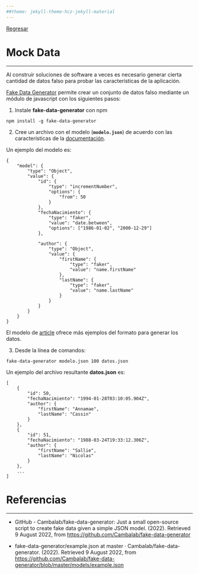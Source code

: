 ```yaml
---
##theme: jekyll-theme-hcz-jekyll-material
---
```


[Regresar](/DAWM/)

Mock Data
=========

* * *

Al construir soluciones de software a veces es necesario generar cierta cantidad de datos falso para probar las características de la aplicación. 

[Fake Data Generator](https://github.com/Cambalab/fake-data-generator) permite crear un conjunto de datos falso mediante un módulo de javascript con los siguientes pasos:

1. Instale **fake-data-generator** con npm

```
npm install -g fake-data-generator
```

2. Cree un archivo con el modelo (**`modelo.json`**) de acuerdo con las características de la [documentación](https://github.com/Cambalab/fake-data-generator). 

Un ejemplo del modelo es:

```
{
	"model": {
		"type": "Object",
		"value": {
			"id": {
				"type": "incrementNumber",
				"options": {
					"from": 50
				}
			},
			"fechaNacimiento": {
				"type": "faker",
				"value": "date.between",
				"options": ["1986-01-02", "2000-12-29"]
			},

			"author": {
				"type": "Object",
				"value": {
					"firstName": {
						"type": "faker",
						"value": "name.firstName"
					},
					"lastName": {
						"type": "faker",
						"value": "name.lastName"
					}
				}
			}
		}
	}
}
```

El modelo de [article](https://github.com/Cambalab/fake-data-generator/blob/master/models/example.json) ofrece más ejemplos del formato para generar los datos. 

3. Desde la línea de comandos:

```
fake-data-generator modelo.json 100 datos.json
```

Un ejemplo del archivo resultante **datos.json** es:
```
[
	{
		"id": 50,
		"fechaNacimiento": "1994-01-28T03:10:05.904Z",
		"author": {
			"firstName": "Annamae",
			"lastName": "Cassin"
		}
	},
	{
		"id": 51,
		"fechaNacimiento": "1988-03-24T19:33:12.306Z",
		"author": {
			"firstName": "Sallie",
			"lastName": "Nicolas"
		}
	},
	...
]
```


Referencias 
===========

* * *

* GitHub - Cambalab/fake-data-generator: Just a small open-source script to create fake data given a simple JSON model. (2022). Retrieved 9 August 2022, from https://github.com/Cambalab/fake-data-generator

* fake-data-generator/example.json at master · Cambalab/fake-data-generator. (2022). Retrieved 9 August 2022, from https://github.com/Cambalab/fake-data-generator/blob/master/models/example.json